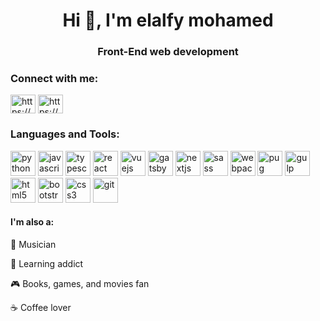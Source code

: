 <h1 align="center">Hi 👋, I'm elalfy mohamed</h1>
<h3 align="center">Front-End web development</h3>

<!-- <img src="https://user-images.githubusercontent.com/46499967/177640042-41009c7e-7c8d-4740-94f7-3186bd9e745a.png" width="500px" height="400px"  align='right' /> -->

<h3 align="left">Connect with me:</h3>
<p align="left">
<a href="https://www.linkedin.com/in/elalfy-mohamed-33162410b/" target="blank"><img align="center" src="https://cdn.worldvectorlogo.com/logos/linkedin-icon-2.svg" alt="https://www.linkedin.com/in/elalfy-mohamed-33162410b/" height="30" width="40" /></a>
<a href="https://github.com/elalfymohamed" target="blank"><img align="center" src="https://cdn.worldvectorlogo.com/logos/github-icon-1.svg" alt="https://github.com/elalfymohamed" height="30" width="40" /></a>
</p>

<h3 align="left">Languages and Tools:</h3>
<p align="left">
    <img src="https://www.vectorlogo.zone/logos/python/python-icon.svg" alt="python" width="40" height="40"/>
    <img src="https://upload.wikimedia.org/wikipedia/commons/thumb/9/99/Unofficial_JavaScript_logo_2.svg/512px-Unofficial_JavaScript_logo_2.svg.png" alt="javascript" width="40" height="40"/>
     <img src="https://cdn.worldvectorlogo.com/logos/typescript.svg" alt="typescript" width="40" height="40"/>  
  <img src="https://www.vectorlogo.zone/logos/reactjs/reactjs-icon.svg" alt="react" width="40" height="40"/>
  <img src="https://www.vectorlogo.zone/logos/vuejs/vuejs-icon.svg" alt="vuejs" width="40" height="40"/>
  <img src="https://www.vectorlogo.zone/logos/gatsbyjs/gatsbyjs-icon.svg" alt="gatsby" width="40" height="40"/> 
      <img src="https://cdn.worldvectorlogo.com/logos/nextjs-2.svg" alt="nextjs" width="40" height="40"/>
     <img src="https://www.vectorlogo.zone/logos/sass-lang/sass-lang-icon.svg" alt="sass" width="40" height="40"/>
  <img src="https://www.vectorlogo.zone/logos/js_webpack/js_webpack-icon.svg" alt="webpack" width="40" height="40"/>
     <img src="https://cdn.worldvectorlogo.com/logos/pug.svg" alt="pug" width="40" height="40"/>
  <img src="https://user-images.githubusercontent.com/46499967/106216763-7fd07780-61dc-11eb-8abf-cbcd341a36df.png" alt="gulp" width="40" height="40"/>
  <img src="https://www.vectorlogo.zone/logos/w3_html5/w3_html5-icon.svg" alt="html5" width="40" height="40"/> 
  <img src="https://www.vectorlogo.zone/logos/getbootstrap/getbootstrap-icon.svg" alt="bootstrap" width="40" height="40"/> 
  <img src="https://user-images.githubusercontent.com/46499967/106216537-059ff300-61dc-11eb-9f1a-e8aa15dc8f1b.png" alt="css3" width="40" height="40"/>
    <img src="https://www.vectorlogo.zone/logos/github/github-icon.svg" alt="git" width="40" height="40"/> 
   </p>
<h4>I'm also a:</h4>

🎸 Musician

🧠 Learning addict

🎮 Books, games, and movies fan

☕ Coffee lover

